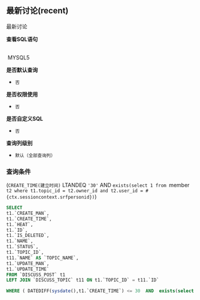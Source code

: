 ## 最新讨论(recent) <!-- {docsify-ignore-all} -->

最新讨论

<p class="panel-title"><b>查看SQL语句</b></p>
<br>

<el-row>
&nbsp;<el-tag @click="MYSQL5 = true">MYSQL5</el-tag>
</el-row>

<br>
<p class="panel-title"><b>是否默认查询</b></p>

* `否`

<p class="panel-title"><b>是否权限使用</b></p>

* `否`

<p class="panel-title"><b>是否自定义SQL</b></p>

* `否`

<p class="panel-title"><b>查询列级别</b></p>

* `默认（全部查询列）`



### 查询条件

(`CREATE_TIME(建立时间)` LTANDEQ `'30'` AND `exists(select 1 from `member` t2 where t1.topic_id = t2.owner_id and t2.user_id = #{ctx.sessioncontext.srfpersonid})`)





<el-dialog v-model="MYSQL5" title="MYSQL5">

```sql
SELECT
t1.`CREATE_MAN`,
t1.`CREATE_TIME`,
t1.`HEAT`,
t1.`ID`,
t1.`IS_DELETED`,
t1.`NAME`,
t1.`STATUS`,
t1.`TOPIC_ID`,
t11.`NAME` AS `TOPIC_NAME`,
t1.`UPDATE_MAN`,
t1.`UPDATE_TIME`
FROM `DISCUSS_POST` t1 
LEFT JOIN `DISCUSS_TOPIC` t11 ON t1.`TOPIC_ID` = t11.`ID` 

WHERE ( DATEDIFF(sysdate(),t1.`CREATE_TIME`) <= 30  AND  exists(select 1 from `member` t2 where t1.topic_id = t2.owner_id and t2.user_id = #{ctx.sessioncontext.srfpersonid}) )
```

</el-dialog>

<script>
 const { createApp } = Vue
  createApp({
    data() {
      return {
                MYSQL5 : false
        
      }
    },
    methods: {
    }
  }).use(ElementPlus).mount('#app')
</script>